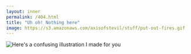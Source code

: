 ```yaml
---
layout: inner
permalink: /404.html
title: "Uh oh! Nothing here"
image: https://s3.amazonaws.com/axisofstevil/stuff/put-out-fires.gif
---
```



![Here's a confusing illustration I made for you](https://s3.amazonaws.com/axisofstevil/assets/speedduane.jpg)
